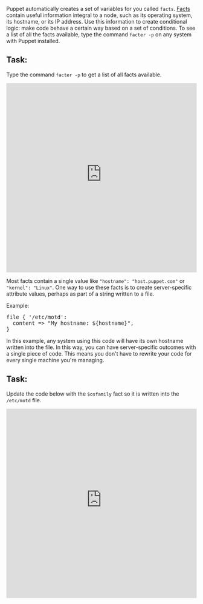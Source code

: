 Puppet automatically creates a set of variables for you called `facts`. <a href="https://puppet.com/docs/puppet/latest/lang_facts_and_builtin_vars.html">Facts</a> contain useful information integral to a node, such as its operating system, its hostname, or its IP address. Use this information to create conditional logic: make code behave a certain way based on a set of conditions. To see a list of all the facts available, type the command `facter -p` on any system with Puppet installed.

## Task:

Type the command `facter -p` to get a list of all facts available.

<iframe src="https://magicbox.classroom.puppet.com/facts/what_are_they" width="100%" height="500px" frameborder="0"></iframe>

Most facts contain a single value like `"hostname": "host.puppet.com"` or `"kernel": "Linux"`. One way to use these facts is to create server-specific attribute values, perhaps as part of a string written to a file.

Example:

<pre>
file { '/etc/motd':
  content =&gt; "My hostname: ${hostname}",
}
</pre>

In this example, any system using this code will have its own hostname written into the file. In this way, you can have server-specific outcomes with a single piece of code. This means you don't have to rewrite your code for every single machine you're managing.

## Task:

Update the code below with the `$osfamily` fact so it is written into the `/etc/motd` file.

<iframe src="https://magicbox.classroom.puppet.com/facts/working_with_facts" width="100%" height="500px" frameborder="0"></iframe>


